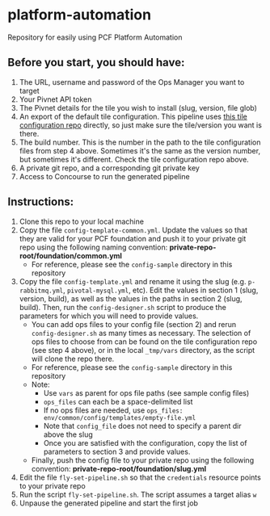 # platform-automation
Repository for easily using PCF Platform Automation


## Before you start, you should have:

1. The URL, username and password of the Ops Manager you want to target
2. Your Pivnet API token
3. The Pivnet details for the tile you wish to install (slug, version, file glob)
4. An export of the default tile configuration. This pipeline uses [this tile configuration repo](https://github.com/daxterm/tile-configuration) directly, so just make sure the tile/version you want is there.
5. The build number. This is the number in the path to the tile configuration files from step 4 above. Sometimes it's the same as the version number, but sometimes it's different. Check the tile configuration repo above.
6. A private git repo, and a corresponding git private key
7. Access to Concourse to run the generated pipeline

## Instructions:

1. Clone this repo to your local machine
2. Copy the file `config-template-common.yml`. Update the values so that they are valid for your PCF foundation and push it to your private git repo using the following naming convention: **private-repo-root/foundation/common.yml**
     - For reference, please see the `config-sample` directory in this repository
3. Copy the file `config-template.yml` and rename it using the slug (e.g. `p-rabbitmq.yml`, `pivotal-mysql.yml`, etc). Edit the values in section 1 (slug, version, build), as well as the values in the paths in section 2 (slug, build). Then, run the `config-designer.sh` script to produce the parameters for which you will need to provide values.
     - You can add ops files to your config file (section 2) and rerun `config-designer.sh` as many times as necessary. The selection of ops files to choose from can be found on the tile configuration repo (see step 4 above), or in the local `_tmp/vars` directory, as the script will clone the repo there.
     - For reference, please see the `config-sample` directory in this repository
     - Note:
       - Use `vars` as parent for ops file paths (see sample config files)
       - `ops_files` can each be a space-delimited list
       - If no ops files are needed, use `ops_files:  env/common/config/templates/empty-file.yml`
       - Note that `config_file` does not need to specify a parent dir above the slug
       - Once you are satisfied with the configuration, copy the list of parameters to section 3 and provide values.
    - Finally, push the config file to your private repo using the following convention: **private-repo-root/foundation/slug.yml**   
4. Edit the file `fly-set-pipeline.sh` so that the `credentials` resource points to your private repo
5. Run the script `fly-set-pipeline.sh`. The script assumes a target alias `w`
6. Unpause the generated pipeline and start the first job
